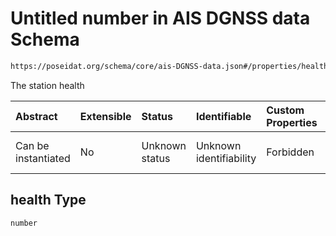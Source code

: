 # Untitled number in AIS DGNSS data Schema

```txt
https://poseidat.org/schema/core/ais-DGNSS-data.json#/properties/health
```

The station health

| Abstract            | Extensible | Status         | Identifiable            | Custom Properties | Additional Properties | Access Restrictions | Defined In                                                                      |
| :------------------ | :--------- | :------------- | :---------------------- | :---------------- | :-------------------- | :------------------ | :------------------------------------------------------------------------------ |
| Can be instantiated | No         | Unknown status | Unknown identifiability | Forbidden         | Allowed               | none                | [ais-DGNSS-data.json*](schemas/core/ais-DGNSS-data.json "open original schema") |

## health Type

`number`
